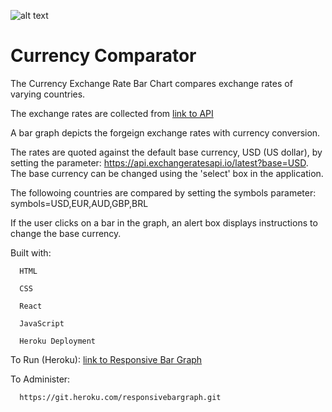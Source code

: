 ![alt text](http:img/responsivebargraph.png)

Currency Comparator
===================

The Currency Exchange Rate Bar Chart compares exchange rates of varying countries.

The exchange rates are collected from [link to API](https://exchangeratesapi.io/api/latest)

A bar graph depicts the forgeign exchange rates with currency conversion.

The rates are quoted against the default base currency, USD (US dollar), by setting the parameter:
https://api.exchangeratesapi.io/latest?base=USD. The base currency can be changed using the 'select' box in the application.

The followoing countries are compared by setting the symbols parameter: symbols=USD,EUR,AUD,GBP,BRL

If the user clicks on a bar in the graph, an alert box displays instructions to change the base currency.


Built with:


      HTML

      CSS

      React

      JavaScript

      Heroku Deployment
   

To Run (Heroku):
   [link to Responsive Bar Graph](https://responsivebargraph.herokuapp.com/)
      
      
To Administer:


      https://git.heroku.com/responsivebargraph.git

